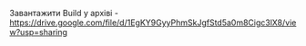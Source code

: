 Завантажити Build у архіві - https://drive.google.com/file/d/1EgKY9GyyPhmSkJgfStd5a0m8Cigc3lX8/view?usp=sharing
